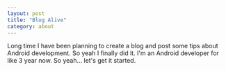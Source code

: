 ```yaml
---
layout: post
title: "Blog Alive"
category: about
---
```


Long time I have been planning to create a blog and post some tips about Android development. So yeah I finally did it. 
I'm an Android developer for like 3 year now. So yeah... let's get it started.